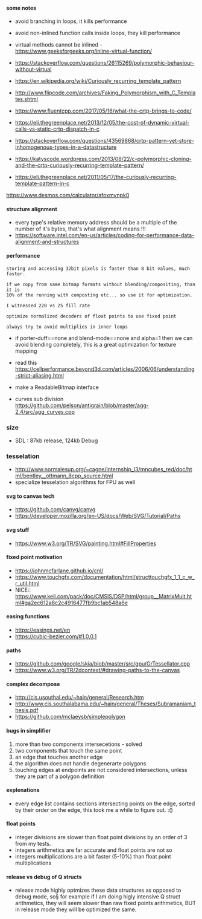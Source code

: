 #### some notes

- avoid branching in loops, it kills performance
- avoid non-inlined function calls inside loops, they kill performance
- virtual methods cannot be inlined - https://www.geeksforgeeks.org/inline-virtual-function/
- https://stackoverflow.com/questions/26115269/polymorphic-behaviour-without-virtual

- https://en.wikipedia.org/wiki/Curiously_recurring_template_pattern
- http://www.flipcode.com/archives/Faking_Polymorphism_with_C_Templates.shtml
- https://www.fluentcpp.com/2017/05/16/what-the-crtp-brings-to-code/
- https://eli.thegreenplace.net/2013/12/05/the-cost-of-dynamic-virtual-calls-vs-static-crtp-dispatch-in-c
- https://stackoverflow.com/questions/43569868/crtp-pattern-yet-store-inhomogenous-types-in-a-datastructure
- https://katyscode.wordpress.com/2013/08/22/c-polymorphic-cloning-and-the-crtp-curiously-recurring-template-pattern/
- https://eli.thegreenplace.net/2011/05/17/the-curiously-recurring-template-pattern-in-c



https://www.desmos.com/calculator/afoxmvnpk0

#### structure alignment
- every type's relative memory address should be a multiple of the number of it's bytes, that's what alignment means !!!
- https://software.intel.com/en-us/articles/coding-for-performance-data-alignment-and-structures


#### performance
```
storing and accessing 32bit pixels is faster than 8 bit values, much faster.
```

```
if we copy from same bitmap formats without blending/compositing, than it is
10% of the running with composting etc... so use it for optimization.

I witnessed 220 vs 25 fill rate
```

```
optimize normalized decoders of float points to use fixed point

```

```
always try to avoid multiplies in inner loops

```
- if porter-duff==none and blend-mode==none and alpha=1 then we can avoid blending completely,
this is a great optimization for texture mapping
- read this https://cellperformance.beyond3d.com/articles/2006/06/understanding-strict-aliasing.html
- make a ReadableBitmap interface

- curves sub division
https://github.com/pelson/antigrain/blob/master/agg-2.4/src/agg_curves.cpp

### size
- SDL : 87kb release, 124kb Debug

### tesselation
- http://www.normalesup.org/~cagne/internship_l3/mncubes_red/doc/html/bentley__ottmann_8cpp_source.html
- specialize tesselation algorithms for FPU as well

#### svg to canvas tech
- https://github.com/canvg/canvg
- https://developer.mozilla.org/en-US/docs/Web/SVG/Tutorial/Paths

#### svg stuff
- https://www.w3.org/TR/SVG/painting.html#FillProperties

#### fixed point motivation
- https://johnmcfarlane.github.io/cnl/
- https://www.touchgfx.com/documentation/html/structtouchgfx_1_1_c_w_r_util.html
- NICE:: https://www.keil.com/pack/doc/CMSIS/DSP/html/group__MatrixMult.html#ga2ec612a8c2c4916477fb9bc1ab548a6e

#### easing functions
- https://easings.net/en
- https://cubic-bezier.com/#1,0,0,1

#### paths
- https://github.com/google/skia/blob/master/src/gpu/GrTessellator.cpp
- https://www.w3.org/TR/2dcontext/#drawing-paths-to-the-canvas

#### complex decompose
- http://cis.usouthal.edu/~hain/general/Research.htm
- http://www.cis.southalabama.edu/~hain/general/Theses/Subramaniam_thesis.pdf
- https://github.com/mclaeysb/simplepolygon

#### bugs in simplifier
1. more than two components intersecetions - solved
2. two components that touch the same point
3. an edge that touches another edge
4. the algorithm does not handle degenerarte polygons
5. touching edges at endpoints are not considered intersections, unless
   they are part of a polygon definition

#### explenations
- every edge list contains sections intersecting points on the edge, sorted
by their order on the edge, this took me a while to figure out. :()

#### float points
- integer divisions are slower than float point divisions by an order of 3 from my tests.
- integers arithmetics are far accurate and float points are not so
- integers multiplications are a bit faster (5-10%) than float point multiplications

#### release vs debug of Q structs
- release mode highly optmizes these data structures as opposed to debug mode, so§
for example if I am doing higly intensive Q struct arithmetics, they will seem slower
than raw fixed points arithmetics, BUT in release mode they will be optimized the same.